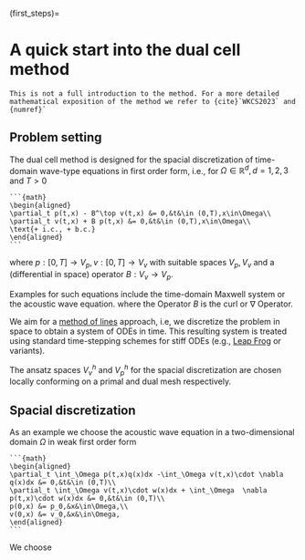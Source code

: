 (first_steps)= 
# A quick start into the dual cell method

````{warning}
This is not a full introduction to the method. For a more detailed mathematical exposition of the method we refer to {cite}`WKCS2023` and {numref}`
````

## Problem setting

The dual cell method is designed for the spacial discretization of time-domain wave-type equations in first order form, i.e.,
for $\Omega\in \mathbb R^{d}, d=1,2,3$ and $T>0$

````{card}
```{math}
\begin{aligned}
\partial_t p(t,x) - B^\top v(t,x) &= 0,&t&\in (0,T),x\in\Omega\\
\partial_t v(t,x) + B p(t,x) &= 0,&t&\in (0,T),x\in\Omega\\
\text{+ i.c., + b.c.}
\end{aligned}
```
```` 
where $p:[0,T]\to V_p, v:[0,T]\to V_v$ with suitable spaces $V_p,V_v$ and a (differential in space) operator $B:V_v\to V_p$.

Examples for such equations include the time-domain Maxwell system or the acoustic wave equation. where the Operator $B$ is the $\mathrm{curl}$ or $\nabla$ Operator.

We aim for a [method of lines](https://en.wikipedia.org/wiki/Method_of_lines) approach, i.e, we discretize the problem in space to obtain a system of ODEs in time. This resulting system is treated using standard time-stepping schemes for stiff ODEs (e.g., [Leap Frog](https://en.wikipedia.org/wiki/Leapfrog_integration) or variants).

The ansatz spaces $V_v^h$ and $V_p^h$ for the spacial discretization are chosen locally conforming on a primal and dual mesh respectively.


## Spacial discretization

As an example we choose the acoustic wave equation in a two-dimensional domain $\Omega$ in weak first order form
````{card}
```{math}
\begin{aligned}
\partial_t \int_\Omega p(t,x)q(x)dx -\int_\Omega v(t,x)\cdot \nabla q(x)dx &= 0,&t&\in (0,T)\\
\partial_t \int_\Omega v(t,x)\cdot w(x)dx + \int_\Omega  \nabla p(t,x)\cdot w(x)dx &= 0,&t&\in (0,T)\\
p(0,x) &= p_0,&x&\in\Omega,\\
v(0,x) &= v_0,&x&\in\Omega,
\end{aligned}
```
```` 

We choose 
